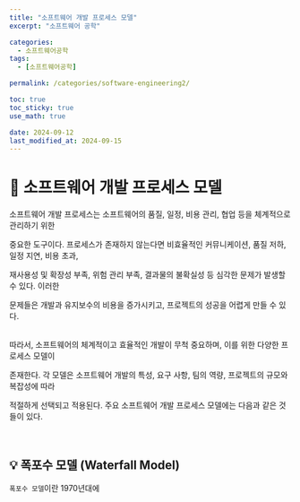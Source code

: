 ```yaml
---
title: "소프트웨어 개발 프로세스 모델"
excerpt: "소프트웨어 공학"

categories:
  - 소프트웨어공학
tags:
  - [소프트웨어공학]

permalink: /categories/software-engineering2/

toc: true
toc_sticky: true
use_math: true

date: 2024-09-12
last_modified_at: 2024-09-15
---
```


# 👑 소프트웨어 개발 프로세스 모델

소프트웨어 개발 프로세스는 소프트웨어의 품질, 일정, 비용 관리, 협업 등을 체계적으로 관리하기 위한 <br>

중요한 도구이다. 프로세스가 존재하지 않는다면 비효율적인 커뮤니케이션, 품질 저하, 일정 지연, 비용 초과, <br>

재사용성 및 확장성 부족, 위험 관리 부족, 결과물의 불확실성 등 심각한 문제가 발생할 수 있다. 이러한 <br>

문제들은 개발과 유지보수의 비용을 증가시키고, 프로젝트의 성공을 어렵게 만들 수 있다. <br><br>

따라서, 소프트웨어의 체계적이고 효율적인 개발이 무척 중요하며, 이를 위한 다양한 프로세스 모델이 <br>

존재한다. 각 모델은 소프트웨어 개발의 특성, 요구 사항, 팀의 역량, 프로젝트의 규모와 복잡성에 따라 <br>

적절하게 선택되고 적용된다. 주요 소프트웨어 개발 프로세스 모델에는 다음과 같은 것들이 있다.

<br>

## 💡 폭포수 모델 (Waterfall Model)

`폭포수 모델`이란 1970년대에